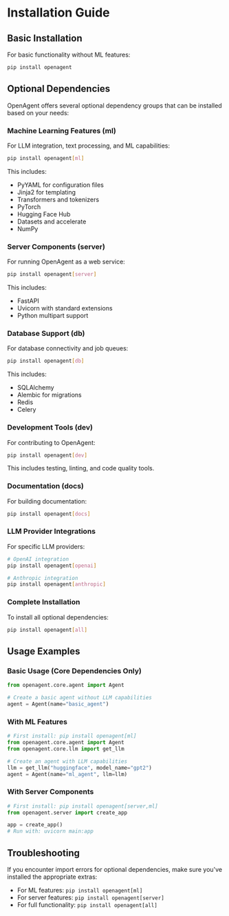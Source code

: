 # Installation Guide

## Basic Installation

For basic functionality without ML features:

```bash
pip install openagent
```

## Optional Dependencies

OpenAgent offers several optional dependency groups that can be installed based on your needs:

### Machine Learning Features (ml)

For LLM integration, text processing, and ML capabilities:

```bash
pip install openagent[ml]
```

This includes:
- PyYAML for configuration files
- Jinja2 for templating
- Transformers and tokenizers
- PyTorch
- Hugging Face Hub
- Datasets and accelerate
- NumPy

### Server Components (server)

For running OpenAgent as a web service:

```bash
pip install openagent[server]
```

This includes:
- FastAPI
- Uvicorn with standard extensions
- Python multipart support

### Database Support (db)

For database connectivity and job queues:

```bash
pip install openagent[db]
```

This includes:
- SQLAlchemy
- Alembic for migrations
- Redis
- Celery

### Development Tools (dev)

For contributing to OpenAgent:

```bash
pip install openagent[dev]
```

This includes testing, linting, and code quality tools.

### Documentation (docs)

For building documentation:

```bash
pip install openagent[docs]
```

### LLM Provider Integrations

For specific LLM providers:

```bash
# OpenAI integration
pip install openagent[openai]

# Anthropic integration
pip install openagent[anthropic]
```

### Complete Installation

To install all optional dependencies:

```bash
pip install openagent[all]
```

## Usage Examples

### Basic Usage (Core Dependencies Only)

```python
from openagent.core.agent import Agent

# Create a basic agent without LLM capabilities
agent = Agent(name="basic_agent")
```

### With ML Features

```python
# First install: pip install openagent[ml]
from openagent.core.agent import Agent
from openagent.core.llm import get_llm

# Create an agent with LLM capabilities
llm = get_llm("huggingface", model_name="gpt2")
agent = Agent(name="ml_agent", llm=llm)
```

### With Server Components

```python
# First install: pip install openagent[server,ml]
from openagent.server import create_app

app = create_app()
# Run with: uvicorn main:app
```

## Troubleshooting

If you encounter import errors for optional dependencies, make sure you've installed the appropriate extras:

- For ML features: `pip install openagent[ml]`
- For server features: `pip install openagent[server]` 
- For full functionality: `pip install openagent[all]`
